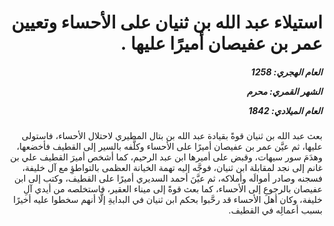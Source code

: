 <h1 dir="rtl">استيلاء عبد الله بن ثنيان على الأحساء وتعيين عمر بن عفيصان أميرًا عليها .</h1>

<h5 dir="rtl">العام الهجري:  1258

الشهر القمري: محرم

العام الميلادي: 1842</h5>

<p dir="rtl">بعث عبد الله بن ثنيان قوةً بقيادة عبد الله بن بتال المطيري لاحتلال الأحساء، فاستولى عليها، ثم عيَّن عمر بن عفيصان أميرًا على الأحساء وكلَّفه بالسير إلى القطيف فأخضعها، وهدَمَ سور سيهات، وقبض على أميرها ابن عبد الرحيم، كما أشخص أميرَ القطيف علي بن غانم إلى نجد لمقابلة ابن ثنيان، فوجَّه إليه تهمة الخيانة العظمى بالتواطؤِ مع آل خليفة، فسجنه وصادر أموالَه وأملاكه، ثم عيَّنَ أحمد السديري أميرًا على القطيف، وكتب إلى ابن عفيصان بالرجوعِ إلى الأحساء، كما بعث قوةً إلى ميناء العقير، فاستخلصه من أيدي آلِ خليفة، وكان أهل الأحساء قد رحَّبوا بحكم ابن ثنيان في البدايةِ إلَّا أنهم سخطوا عليه أخيرًا بسبب أعمالِه في القطيف.</p></br>
